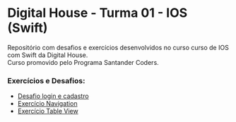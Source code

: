 # Digital House - Turma 01 - IOS (Swift)

Repositório com desafios e exercícios desenvolvidos no curso curso de IOS com Swift da Digital House.<br/>
Curso promovido pelo Programa Santander Coders.<br/>


### Exercícios e Desafios:
* [Desafio login e cadastro](https://github.com/joorgeroberto/ExerciciosIosDigitalHouse/tree/master/DesafioLoginCadastro)
* [Exercício Navigation](https://github.com/joorgeroberto/ExerciciosIosDigitalHouse/tree/master/ExercicioNavigation)
* [Exercício Table View](https://github.com/joorgeroberto/ExerciciosIosDigitalHouse/tree/master/0925_ExercicioTableView)
